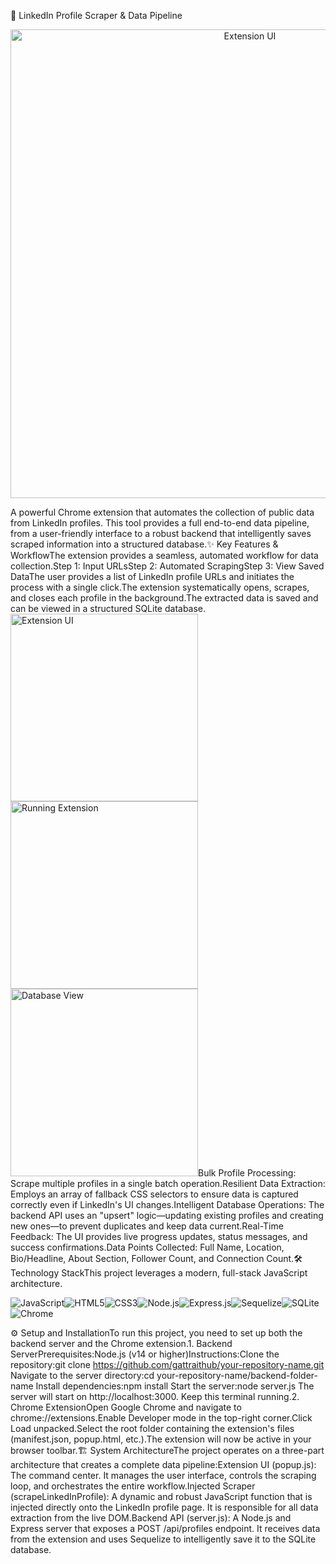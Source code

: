 🚀 LinkedIn Profile Scraper & Data Pipeline<p align="center"><img src="https://raw.githubusercontent.com/gattraithub/your-repository-name/main/images/image1.png" alt="Extension UI" width="750"/></p>A powerful Chrome extension that automates the collection of public data from LinkedIn profiles. This tool provides a full end-to-end data pipeline, from a user-friendly interface to a robust backend that intelligently saves scraped information into a structured database.✨ Key Features & WorkflowThe extension provides a seamless, automated workflow for data collection.Step 1: Input URLsStep 2: Automated ScrapingStep 3: View Saved DataThe user provides a list of LinkedIn profile URLs and initiates the process with a single click.The extension systematically opens, scrapes, and closes each profile in the background.The extracted data is saved and can be viewed in a structured SQLite database.<img src="https://raw.githubusercontent.com/gattraithub/your-repository-name/main/images/image1.png" alt="Extension UI" width="300"/><img src="https://raw.githubusercontent.com/gattraithub/your-repository-name/main/images/image3.png" alt="Running Extension" width="300"/><img src="https://raw.githubusercontent.com/gattraithub/your-repository-name/main/images/image2.png" alt="Database View" width="300"/>Bulk Profile Processing: Scrape multiple profiles in a single batch operation.Resilient Data Extraction: Employs an array of fallback CSS selectors to ensure data is captured correctly even if LinkedIn's UI changes.Intelligent Database Operations: The backend API uses an "upsert" logic—updating existing profiles and creating new ones—to prevent duplicates and keep data current.Real-Time Feedback: The UI provides live progress updates, status messages, and success confirmations.Data Points Collected: Full Name, Location, Bio/Headline, About Section, Follower Count, and Connection Count.🛠️ Technology StackThis project leverages a modern, full-stack JavaScript architecture.<p align="left"><img src="https://img.shields.io/badge/JavaScript-F7DF1E?style=for-the-badge&logo=javascript&logoColor=black" alt="JavaScript"/><img src="https://img.shields.io/badge/HTML5-E34F26?style=for-the-badge&logo=html5&logoColor=white" alt="HTML5"/><img src="https://img.shields.io/badge/CSS3-1572B6?style=for-the-badge&logo=css3&logoColor=white" alt="CSS3"/><img src="https://img.shields.io/badge/Node.js-339933?style=for-the-badge&logo=nodedotjs&logoColor=white" alt="Node.js"/><img src="https://img.shields.io/badge/Express.js-000000?style=for-the-badge&logo=express&logoColor=white" alt="Express.js"/><img src="https://img.shields.io/badge/Sequelize-52B0E7?style=for-the-badge&logo=sequelize&logoColor=white" alt="Sequelize"/><img src="https://img.shields.io/badge/SQLite-003B57?style=for-the-badge&logo=sqlite&logoColor=white" alt="SQLite"/><img src="https://img.shields.io/badge/Google%20Chrome-4285F4?style=for-the-badge&logo=googlechrome&logoColor=white" alt="Chrome"/></p>⚙️ Setup and InstallationTo run this project, you need to set up both the backend server and the Chrome extension.1. Backend ServerPrerequisites:Node.js (v14 or higher)Instructions:Clone the repository:git clone https://github.com/gattraithub/your-repository-name.git
Navigate to the server directory:cd your-repository-name/backend-folder-name
Install dependencies:npm install
Start the server:node server.js
The server will start on http://localhost:3000. Keep this terminal running.2. Chrome ExtensionOpen Google Chrome and navigate to chrome://extensions.Enable Developer mode in the top-right corner.Click Load unpacked.Select the root folder containing the extension's files (manifest.json, popup.html, etc.).The extension will now be active in your browser toolbar.🏗️ System ArchitectureThe project operates on a three-part architecture that creates a complete data pipeline:Extension UI (popup.js): The command center. It manages the user interface, controls the scraping loop, and orchestrates the entire workflow.Injected Scraper (scrapeLinkedInProfile): A dynamic and robust JavaScript function that is injected directly onto the LinkedIn profile page. It is responsible for all data extraction from the live DOM.Backend API (server.js): A Node.js and Express server that exposes a POST /api/profiles endpoint. It receives data from the extension and uses Sequelize to intelligently save it to the SQLite database.
